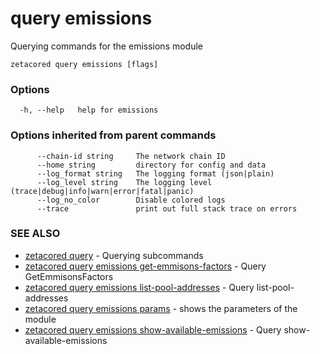 # query emissions

Querying commands for the emissions module

```
zetacored query emissions [flags]
```

### Options

```
  -h, --help   help for emissions
```

### Options inherited from parent commands

```
      --chain-id string     The network chain ID
      --home string         directory for config and data 
      --log_format string   The logging format (json|plain) 
      --log_level string    The logging level (trace|debug|info|warn|error|fatal|panic) 
      --log_no_color        Disable colored logs
      --trace               print out full stack trace on errors
```

### SEE ALSO

* [zetacored query](zetacored_query.md)	 - Querying subcommands
* [zetacored query emissions get-emmisons-factors](zetacored_query_emissions_get-emmisons-factors.md)	 - Query GetEmmisonsFactors
* [zetacored query emissions list-pool-addresses](zetacored_query_emissions_list-pool-addresses.md)	 - Query list-pool-addresses
* [zetacored query emissions params](zetacored_query_emissions_params.md)	 - shows the parameters of the module
* [zetacored query emissions show-available-emissions](zetacored_query_emissions_show-available-emissions.md)	 - Query show-available-emissions

